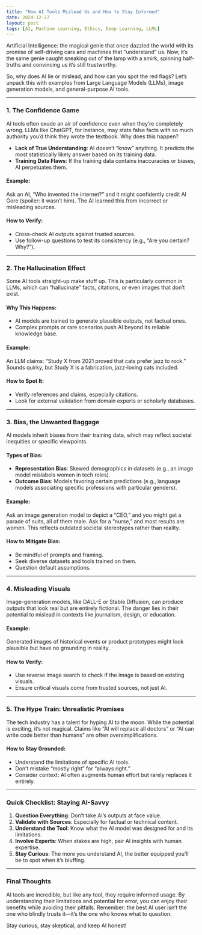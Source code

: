 ```yaml
---
title: "How AI Tools Mislead Us and How to Stay Informed"
date: 2024-12-27
layout: post
tags: [AI, Machine Learning, Ethics, Deep Learning, LLMs]
---
```


Artificial Intelligence: the magical genie that once dazzled the world with its promise of self-driving cars and machines that “understand” us. Now, it’s the same genie caught sneaking out of the lamp with a smirk, spinning half-truths and convincing us it’s still trustworthy.

So, why does AI lie or mislead, and how can you spot the red flags? Let’s unpack this with examples from Large Language Models (LLMs), image generation models, and general-purpose AI tools. 

---

### 1. The Confidence Game

AI tools often exude an air of confidence even when they’re completely wrong. LLMs like ChatGPT, for instance, may state false facts with so much authority you’d think they wrote the textbook. Why does this happen?

- **Lack of True Understanding**: AI doesn’t “know” anything. It predicts the most statistically likely answer based on its training data.
- **Training Data Flaws**: If the training data contains inaccuracies or biases, AI perpetuates them.

#### **Example**:
Ask an AI, “Who invented the internet?” and it might confidently credit Al Gore (spoiler: it wasn’t him). The AI learned this from incorrect or misleading sources.

#### **How to Verify**:
- Cross-check AI outputs against trusted sources.
- Use follow-up questions to test its consistency (e.g., “Are you certain? Why?”).

---

### 2. The Hallucination Effect

Some AI tools straight-up make stuff up. This is particularly common in LLMs, which can “hallucinate” facts, citations, or even images that don’t exist. 

#### **Why This Happens**:
- AI models are trained to generate plausible outputs, not factual ones.
- Complex prompts or rare scenarios push AI beyond its reliable knowledge base.

#### **Example**:
An LLM claims: “Study X from 2021 proved that cats prefer jazz to rock.” Sounds quirky, but Study X is a fabrication, jazz-loving cats included.

#### **How to Spot It**:
- Verify references and claims, especially citations.
- Look for external validation from domain experts or scholarly databases.

---

### 3. Bias, the Unwanted Baggage

AI models inherit biases from their training data, which may reflect societal inequities or specific viewpoints. 

#### **Types of Bias**:
- **Representation Bias**: Skewed demographics in datasets (e.g., an image model mislabels women in tech roles).
- **Outcome Bias**: Models favoring certain predictions (e.g., language models associating specific professions with particular genders).

#### **Example**:
Ask an image generation model to depict a “CEO,” and you might get a parade of suits, all of them male. Ask for a “nurse,” and most results are women. This reflects outdated societal stereotypes rather than reality.

#### **How to Mitigate Bias**:
- Be mindful of prompts and framing.
- Seek diverse datasets and tools trained on them.
- Question default assumptions.

---

### 4. Misleading Visuals

Image-generation models, like DALL-E or Stable Diffusion, can produce outputs that look real but are entirely fictional. The danger lies in their potential to mislead in contexts like journalism, design, or education.

#### **Example**:
Generated images of historical events or product prototypes might look plausible but have no grounding in reality.

#### **How to Verify**:
- Use reverse image search to check if the image is based on existing visuals.
- Ensure critical visuals come from trusted sources, not just AI.

---

### 5. The Hype Train: Unrealistic Promises

The tech industry has a talent for hyping AI to the moon. While the potential is exciting, it’s not magical. Claims like “AI will replace all doctors” or “AI can write code better than humans” are often oversimplifications.

#### **How to Stay Grounded**:
- Understand the limitations of specific AI tools.
- Don’t mistake “mostly right” for “always right.”
- Consider context: AI often augments human effort but rarely replaces it entirely.

---

### Quick Checklist: Staying AI-Savvy
1. **Question Everything**: Don’t take AI’s outputs at face value.
2. **Validate with Sources**: Especially for factual or technical content.
3. **Understand the Tool**: Know what the AI model was designed for and its limitations.
4. **Involve Experts**: When stakes are high, pair AI insights with human expertise.
5. **Stay Curious**: The more you understand AI, the better equipped you’ll be to spot when it’s bluffing.

---

### Final Thoughts

AI tools are incredible, but like any tool, they require informed usage. By understanding their limitations and potential for error, you can enjoy their benefits while avoiding their pitfalls. Remember: the best AI user isn’t the one who blindly trusts it—it’s the one who knows what to question.

Stay curious, stay skeptical, and keep AI honest!